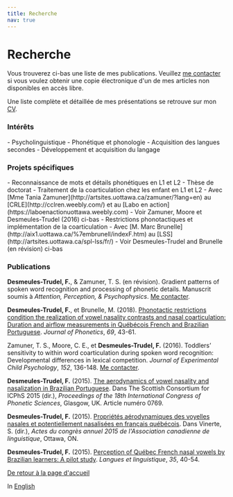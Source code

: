 ```yaml
---
title: Recherche
nav: true
---
```


<h1>Recherche</h1>

Vous trouverez ci-bas une liste de mes publications. Veuillez [me contacter](mailto:fdesm014@uottawa.ca) si vous voulez obtenir une copie électronique d'un de mes articles non disponibles en accès libre.

Une liste complète et détaillée de mes présentations se retrouve sur mon [CV](https://felixdtrudel.github.io/CVfr.pdf).

<h3>Intérêts</h3>
- Psycholinguistique
- Phonétique et phonologie
- Acquisition des langues secondes
- Développement et acquisition du langage

<h3>Projets spécifiques</h3>
- Reconnaissance de mots et détails phonétiques en L1 et L2
  - Thèse de doctorat
- Traitement de la coarticulation chez les enfant en L1 et L2
  - Avec [Mme Tania Zamuner](http://artsites.uottawa.ca/zamuner/?lang=en) au [CRLE](http://cclren.weebly.com/) et au [Labo en action](https://laboenactionuottawa.weebly.com)
  - Voir Zamuner, Moore et Desmeules-Trudel (2016) ci-bas
- Restrictions phonotactiques et implémentation de la coarticulation
  - Avec [M. Marc Brunelle](http://aix1.uottawa.ca/%7embrunell/indexF.htm) au [LSS](http://artsites.uottawa.ca/spl-lss/fr/)
  - Voir Desmeules-Trudel and Brunelle (en révision) ci-bas

<h3>Publications</h3>

**Desmeules-Trudel, F.**, & Zamuner, T. S. (en révision). Gradient patterns of spoken word recognition and processing of phonetic details. Manuscrit soumis à _Attention, Perception, & Psychophysics_. [Me contacter](mailto:fdesm014@uottawa.ca).

**Desmeules-Trudel, F.**, et Brunelle, M. (2018). [Phonotactic restrictions condition the realization of vowel nasality contrasts and nasal coarticulation: Duration and airflow measurements in Québécois French and Brazilian Portuguese](https://authors.elsevier.com/a/1X7XW_2AvCZbsk). _Journal of Phonetics_, _69_, 43-61.
  
Zamuner, T. S., Moore, C. E., et **Desmeules-Trudel, F.** (2016). Toddlers’ sensitivity to within word coarticulation during spoken word recognition: Developmental differences in lexical competition. _Journal of Experimental Child Psychology_, _152_, 136-148. [Me contacter](mailto:fdesm014@uottawa.ca).

**Desmeules-Trudel, F.** (2015). [The aerodynamics of vowel nasality and nasalization in Brazilian Portuguese](https://www.internationalphoneticassociation.org/icphs-proceedings/ICPhS2015/Papers/ICPHS0769.pdf). Dans The Scottish Consortium for ICPhS 2015 (dir.), _Proceedings of the 18th International Congress of Phonetic Sciences_, Glasgow, UK. Article numéro 0769.

**Desmeules-Trudel, F.** (2015). [Propriétés aérodynamiques des voyelles nasales et potentiellement nasalisées en français québécois](http://cla-acl.ca/wp-content/uploads/DesmeulesTrudel-2015.pdf). Dans Vinerte, S. (dir.), _Actes du congrès annuel 2015 de l'Association canadienne de linguistique_, Ottawa, ON.

**Desmeules-Trudel, F.** (2015). [Perception of Québec French nasal vowels by Brazilian learners: A pilot study](http://www.lli.ulaval.ca/fileadmin/llt/fichiers/recherche/revue_LL/vol35/F.Desmeules-Trudel.pdf). _Langues et linguistique_, _35_, 40-54.

[De retour à la page d'accueil](https://felixdtrudel.github.io/fr/index.html)

In [English](https://felixdtrudel.github.io/research.html)

